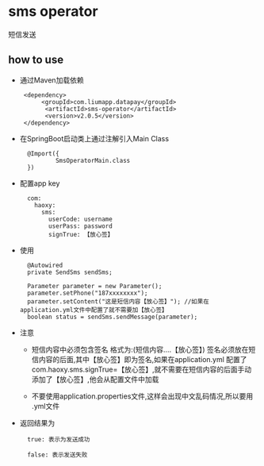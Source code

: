 # sms operator

短信发送

## how to use

* 通过Maven加载依赖
        
       <dependency>
            <groupId>com.liumapp.datapay</groupId>
             <artifactId>sms-operator</artifactId>
             <version>v2.0.5</version>
       </dependency>
        
* 在SpringBoot启动类上通过注解引入Main Class

        @Import({
                SmsOperatorMain.class
        })        
        
* 配置app key

        com:
          haoxy:
            sms:
              userCode: username 
              userPass: password
              signTrue: 【放心签】
                 
        
* 使用
        
        @Autowired
        private SendSms sendSms;
                
        Parameter parameter = new Parameter();
        parameter.setPhone("187xxxxxxxx");
        parameter.setContent("这是短信内容【放心签】"); //如果在application.yml文件中配置了就不需要加【放心签】
        boolean status = sendSms.sendMessage(parameter);
       
* 注意
     
    * 短信内容中必须包含签名 格式为:(短信内容....【放心签】) 签名必须放在短信内容的后面,其中【放心签】即为签名,如果在application.yml
     配置了 com.haoxy.sms.signTrue=【放心签】,就不需要在短信内容的后面手动添加了【放心签】,他会从配置文件中加载
     
    * 不要使用application.properties文件,这样会出现中文乱码情况,所以要用 .yml文件   
                   
                       
* 返回结果为

        true: 表示为发送成功
        
        false: 表示发送失败 
        
      
    
    
